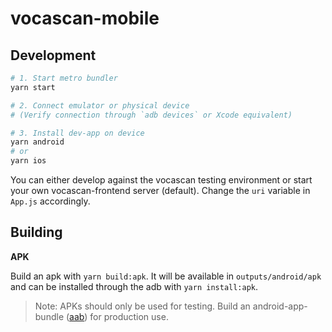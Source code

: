 # vocascan-mobile

## Development

```bash
# 1. Start metro bundler
yarn start

# 2. Connect emulator or physical device
# (Verify connection through `adb devices` or Xcode equivalent)

# 3. Install dev-app on device
yarn android
# or
yarn ios
```

You can either develop against the vocascan testing environment or start your own vocascan-frontend server (default). Change the `uri` variable in `App.js` accordingly.

## Building

**APK**

Build an apk with `yarn build:apk`. It will be available in `outputs/android/apk` and can be installed through the adb with `yarn install:apk`.

> Note: APKs should only be used for testing. Build an android-app-bundle ([aab](https://developer.android.com/guide/app-bundle)) for production use.
